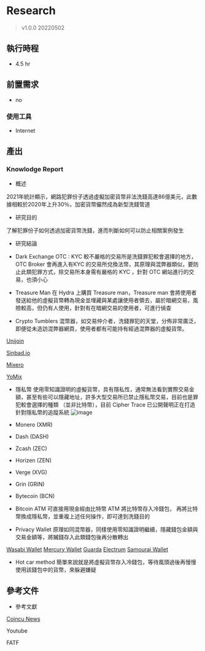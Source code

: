 # Research
> v1.0.0 20220502
## 執行時程
- 4.5 hr

## 前置需求
- no
### 使用工具
- Internet

## 產出
### Knowlodge Report
  - 概述
  
 2021年統計顯示，網路犯罪份子透過虛擬加密貨幣非法洗錢高達86億美元，此數據相較於2020年上升30％，加密貨幣儼然成為新型洗錢管道
 
  - 研究目的
  
 了解犯罪份子如何透過加密貨幣洗錢，進而判斷如何可以防止相關案例發生
  
  - 研究結論
  
- Dark Exchange
OTC : KYC 較不嚴格的交易所是洗錢罪犯較會選擇的地方，OTC Broker 會再進入有KYC 的交易所兌換法幣，其原理與混弊器類似，要防止此類犯罪方式，除交易所本身需有嚴格的 KYC ，針對 OTC 網站進行的交易，也須小心

- Treasure Man
在 Hydra 上購買 Treasure man，Treasure man 會將使用者發送給他的虛擬貨幣轉為現金並埋藏與某處讓使用者領去，屬於暗網交易，風險較高，但仍有人使用，針對有在暗網交易的使用者，可進行偵查

- Crypto Tumblers
混幣器，如交易仲介者，洗錢罪犯的天堂，分佈非常廣泛，即便從未造訪混弊器網頁，使用者都有可能持有經過混弊器的虛擬貨幣。

[Unijoin](https://unijoin.io/?ref=HvMAf5b)

[Sinbad.io](https://sinbad.io/en)

[Mixero](https://mixero.io)

[YoMix](https://yomix.io/zh)


- 隱私幣
使用零知識證明的虛擬貨幣，具有隱私性，通常無法看到實際交易金額，甚至有些可以隱藏地址，許多大型交易所已禁止隱私幣交易，目前也是罪犯較會選擇的種類 （並非比特幣），目前 Cipher Trace 已公開聲明正在打造針對隱私幣的追蹤系統
![image](https://user-images.githubusercontent.com/98379087/234823377-3583089c-8a1b-4090-9daa-d8ce2b0b64a8.jpeg)
- Monero (XMR)
- Dash (DASH)
- Zcash (ZEC)
- Horizen (ZEN)
- Verge (XVG)
- Grin (GRIN)
- Bytecoin (BCN)

- Bitcoin ATM
可直接用現金經由比特幣 ATM 將比特幣存入冷錢包， 再將比特幣換成隱私幣，並重複上述任何操作，即可達到洗錢目的

- Privacy Wallet
原理如同混幣器，同樣使用零知識證明繼續，隱藏錢包金額與交易金額等，將贓錢存入此類錢包後再分散轉出


[Wasabi Wallet](https://wasabiwallet.io)
[Mercury Wallet](https://mercurywallet.com)
[Guarda](https://guarda.com)
[Electrum](https://electrum.org/#home)
[Samourai Wallet](https://samouraiwallet.com)

- Hot car method
簡單來說就是將虛擬貨幣存入冷錢包，等待風頭過後再慢慢使用該錢包中的貨幣，來躲避嫌疑
  
  

## 參考文件
- 參考文獻

[Coincu News](https://news.coincu.com/57201-the-days-of-privacy-coins-have-arrived-with-13-tokens-rising-by-double-digits/)

Youtube

FATF
